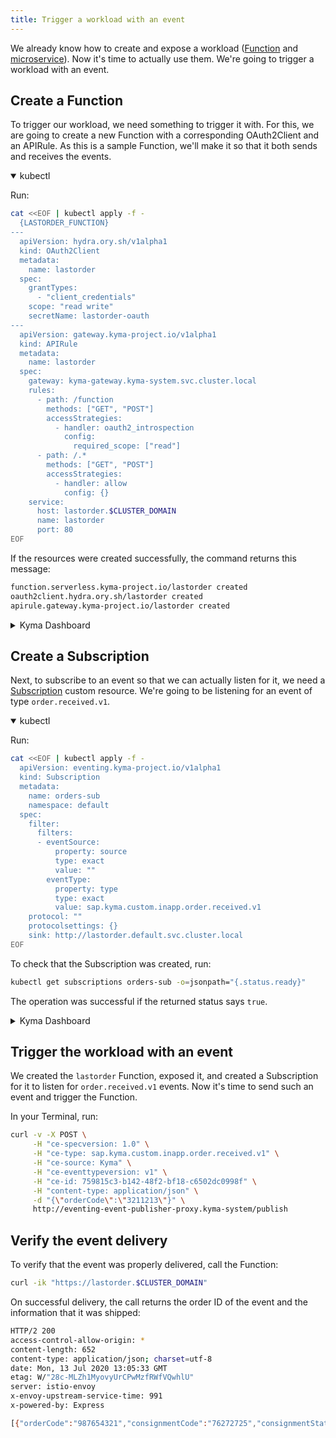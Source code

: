 ```yaml
---
title: Trigger a workload with an event
---
```


We already know how to create and expose a workload ([Function](02-deploy-expose-function.md) and [microservice](03-deploy-expose-microservice.md)). 
Now it's time to actually use them.
We're going to trigger a workload with an event. 

## Create a Function 

To trigger our workload, we need something to trigger it with. 
For this, we are going to create a new Function with a corresponding OAuth2Client and an APIRule. As this is a sample Function, we'll make it so that it both sends and receives the events. 

<div tabs name="Deploy a Function" group="trigger-workload">
  <details open>
  <summary label="kubectl">
  kubectl
  </summary>

Run:
<!--TODO: 1) Replace `{LASTORDER_FUNCTION}` below with the actual Function's code. -->

```bash
cat <<EOF | kubectl apply -f -
  {LASTORDER_FUNCTION}
---
  apiVersion: hydra.ory.sh/v1alpha1
  kind: OAuth2Client
  metadata:
    name: lastorder
  spec:
    grantTypes:
      - "client_credentials"
    scope: "read write"
    secretName: lastorder-oauth
---
  apiVersion: gateway.kyma-project.io/v1alpha1
  kind: APIRule
  metadata:
    name: lastorder
  spec:
    gateway: kyma-gateway.kyma-system.svc.cluster.local
    rules:
      - path: /function
        methods: ["GET", "POST"]
        accessStrategies:
          - handler: oauth2_introspection
            config:
              required_scope: ["read"]
      - path: /.*
        methods: ["GET", "POST"]
        accessStrategies:
          - handler: allow
            config: {}
    service:
      host: lastorder.$CLUSTER_DOMAIN
      name: lastorder
      port: 80
EOF
```

If the resources were created successfully, the command returns this message:

```bash
function.serverless.kyma-project.io/lastorder created
oauth2client.hydra.ory.sh/lastorder created
apirule.gateway.kyma-project.io/lastorder created
```

  </details>
  <details>
  <summary label="Kyma Dashboard">
  Kyma Dashboard
  </summary>

1. From the left navigation, go to **Functions** and click to create a new Function.
2. Name the Function `lastorder` and click **Create**.
3. In the inline editor for the Function, modify its source replacing it with this code: 
   <!--TODO: Replace `{LASTORDER_FUNCTION}` below with the actual Function's code. -->
    ```js
    {LASTORDER_FUNCTION}
    ```
4. In your Function's view, go to the **Configuration** tab.
5. Click on **Expose Function +**.
6. Provide the **Name** (`lastorder`) and **Subdomain** (`lastorder`) and click **Create**.
    > **NOTE:** Alternatively, from the left navigation go to **APIRules**, click on **Create apirules +**, and continue with step 3, selecting the appropriate **Service** from the dropdown menu.
5. Using the left navigation, switch to **Configuration** > **OAuth2 Clients**. 
6. Click to add a new OAuth2 Client. 
7. Provide the following parameters:
    - **Name**: `lastorder`
    - **Scopes**: `read`, `write`
    - **Grant types**: check `Client Credentials`

   _Optionally_, provide a custom Secret name: `lastorder-oauth`.
8. Click **Create**.
   
  </details>
</div>

## Create a Subscription

Next, to subscribe to an event so that we can actually listen for it, we need a [Subscription](../05-technical-reference/06-custom-resources/evnt-01-subscription.md) custom resource. We're going to be listening for an event of type `order.received.v1`. 

<div tabs name="Create a Subscription" group="trigger-workload">
  <details open>
  <summary label="kubectl">
  kubectl
  </summary>

Run: 
<!--TODO: Make sure that `inapp` in the address in `value` below matches the value used in the `lastorder` Function, or replace it with whatever the Function's using. -->
```bash
cat <<EOF | kubectl apply -f -
  apiVersion: eventing.kyma-project.io/v1alpha1
  kind: Subscription
  metadata:
    name: orders-sub
    namespace: default
  spec:
    filter:
      filters:
      - eventSource:
          property: source
          type: exact
          value: ""
        eventType:
          property: type
          type: exact
          value: sap.kyma.custom.inapp.order.received.v1
    protocol: ""
    protocolsettings: {}
    sink: http://lastorder.default.svc.cluster.local
EOF
```

To check that the Subscription was created, run:
```bash
kubectl get subscriptions orders-sub -o=jsonpath="{.status.ready}"
```

The operation was successful if the returned status says `true`.

  </details>
  <details>
  <summary label="Kyma Dashboard">
  Kyma Dashboard
  </summary>

1. Using the left navigation, go back to **Workloads** > **Functions**.
2. Select your `lastorder` Function and navigate to the **Configuration** tab.
3. Click on **Add Event Subscription+**.
4. Provide the following parameters:
    <!--TODO: Make sure that `inapp` in **Application name** and **Event version** below matches the value used in the `lastorder` Function, or replace it with whatever the Function's using. -->
    - **Application name**: `inapp`
    - **Event name**: `order.received`
    - **Event version**: `v1`
    - **Event version**: `inapp.order.received.v1`

    The name of the event Subscription is generated automatically and follows the `{FUNCTION_NAME}-{RANDOM_SUFFIX}` pattern.

  </details>
</div>

## Trigger the workload with an event

We created the `lastorder` Function, exposed it, and created a Subscription for it to listen for `order.received.v1` events. Now it's time to send such an event and trigger the Function.

In your Terminal, run: 
<!--TODO: Make sure that `inapp` in the **"ce-type"** address below matches the value used in the `lastorder` Function, or replace it with whatever the Function's using. -->
```bash
curl -v -X POST \
     -H "ce-specversion: 1.0" \
     -H "ce-type: sap.kyma.custom.inapp.order.received.v1" \
     -H "ce-source: Kyma" \
     -H "ce-eventtypeversion: v1" \
     -H "ce-id: 759815c3-b142-48f2-bf18-c6502dc0998f" \
     -H "content-type: application/json" \
     -d "{\"orderCode\":\"3211213\"}" \
     http://eventing-event-publisher-proxy.kyma-system/publish
```
<!--TODO: Check whether it works with the `http://eventing-event-publisher-proxy.kyma-system/publish` URL below and if not, what to put there (what the 'lastorder` Function's using) and replace it. -->

## Verify the event delivery

To verify that the event was properly delivered, call the Function: 

```bash
curl -ik "https://lastorder.$CLUSTER_DOMAIN"
```

On successful delivery, the call returns the order ID of the event and the information that it was shipped: 
<!-- TODO: Replace the response below with an actual response. It's something similar to the response below but I couldn't get it running so I don't have a response, I only got 204 No Content: 
```
> POST /publish HTTP/1.1
> Host: localhost:8081
> User-Agent: curl/7.64.1
> Accept: */*
> ce-specversion: 1.0
> ce-type: sap.kyma.custom.inapp.order.received.v1
> ce-source: /default/sap.kyma/tunas-prow
> ce-eventtypeversion: v1
> ce-id: 759815c3-b142-48f2-bf18-c6502dc0998f
> content-type: application/json
> Content-Length: 23
>
* upload completely sent off: 23 out of 23 bytes
< HTTP/1.1 204 No Content
< Date: Fri, 10 Sep 2021 14:14:30 GMT
<
```
-->
```bash
HTTP/2 200
access-control-allow-origin: *
content-length: 652
content-type: application/json; charset=utf-8
date: Mon, 13 Jul 2020 13:05:33 GMT
etag: W/"28c-MLZh1MyovyUrCPwMzfRWfVQwhlU"
server: istio-envoy
x-envoy-upstream-service-time: 991
x-powered-by: Express

[{"orderCode":"987654321","consignmentCode":"76272725","consignmentStatus":"PICKUP_COMPLETE"}]
```
<!--TODO: Check that the description in this step matches the actual response "returns the order ID of the event and the information that it was shipped:" and if not, correct it. -->